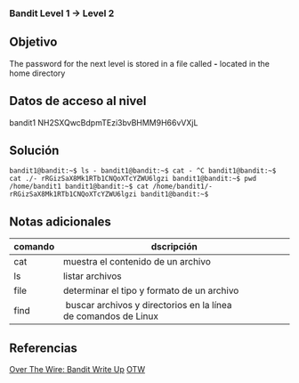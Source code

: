 
###  Bandit Level 1 → Level 2

## Objetivo
The password for the next level is stored in a file called **-** located in the home directory
## Datos de acceso al nivel
bandit1
NH2SXQwcBdpmTEzi3bvBHMM9H66vVXjL

## Solución
```
bandit1@bandit:~$ ls - bandit1@bandit:~$ cat - ^C bandit1@bandit:~$ cat ./- rRGizSaX8Mk1RTb1CNQoXTcYZWU6lgzi bandit1@bandit:~$ pwd /home/bandit1 bandit1@bandit:~$ cat /home/bandit1/- rRGizSaX8Mk1RTb1CNQoXTcYZWU6lgzi bandit1@bandit:~$
```
## Notas adicionales
| comando | dscripción |
|-----|-----|
| cat | muestra el contenido de un archivo |
| ls | listar archivos |
| file |determinar el tipo y formato de un archivo |
| find | buscar archivos y directorios en la línea de comandos de Linux |

## Referencias
[Over The Wire: Bandit Write Up](https://jwuk.files.wordpress.com/2016/05/writeup1.pdf)
[OTW](https://axcheron.github.io/writeups/otw/bandit/)

